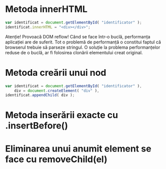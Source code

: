 # Metoda innerHTML

```js
var identificat = document.getElementById( "identificator" );
identificat.innerHTML = "<div></div>";
```

Atenție! Provoacă DOM reflow!
Când se face într-o buclă, performanța aplicației are de suferit. Tot o problemă de performanță o constitui faptul că browserul trebuie să parseze stringul.
O soluție la problema performanțelor reduse de o buclă, ar fi folosirea clonării elementului creat original.

# Metoda creării unui nod

```js
var identificat = document.getElementById( "identificator" ),
    div = document.createElement( "div" ),
identificat.appendChild( div );
```

# Metoda inserării exacte cu .insertBefore()

# Eliminarea unui anumit element se face cu removeChild(el)
